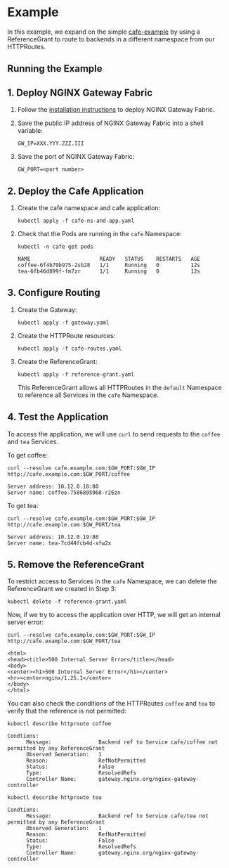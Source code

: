 # Example

In this example, we expand on the simple [cafe-example](../cafe-example) by using a ReferenceGrant to route to backends
in a different namespace from our HTTPRoutes.

## Running the Example

## 1. Deploy NGINX Gateway Fabric

1. Follow the [installation instructions](/docs/installation.md) to deploy NGINX Gateway Fabric.

1. Save the public IP address of NGINX Gateway Fabric into a shell variable:

   ```text
   GW_IP=XXX.YYY.ZZZ.III
   ```

1. Save the port of NGINX Gateway Fabric:

   ```text
   GW_PORT=<port number>
   ```

## 2. Deploy the Cafe Application

1. Create the cafe namespace and cafe application:

   ```shell
   kubectl apply -f cafe-ns-and-app.yaml
   ```

1. Check that the Pods are running in the `cafe` Namespace:

   ```shell
   kubectl -n cafe get pods
   ```

   ```text
   NAME                      READY   STATUS    RESTARTS   AGE
   coffee-6f4b79b975-2sb28   1/1     Running   0          12s
   tea-6fb46d899f-fm7zr      1/1     Running   0          12s
   ```

## 3. Configure Routing

1. Create the Gateway:

   ```shell
   kubectl apply -f gateway.yaml
   ```

1. Create the HTTPRoute resources:

   ```shell
   kubectl apply -f cafe-routes.yaml
   ```

1. Create the ReferenceGrant:

   ```shell
   kubectl apply -f reference-grant.yaml
   ```

   This ReferenceGrant allows all HTTPRoutes in the `default` Namespace to reference all Services in the `cafe`
   Namespace.

## 4. Test the Application

To access the application, we will use `curl` to send requests to the `coffee` and `tea` Services.

To get coffee:

```shell
curl --resolve cafe.example.com:$GW_PORT:$GW_IP http://cafe.example.com:$GW_PORT/coffee
```

```text
Server address: 10.12.0.18:80
Server name: coffee-7586895968-r26zn
```

To get tea:

```shell
curl --resolve cafe.example.com:$GW_PORT:$GW_IP http://cafe.example.com:$GW_PORT/tea
```

```text
Server address: 10.12.0.19:80
Server name: tea-7cd44fcb4d-xfw2x
```

## 5. Remove the ReferenceGrant

To restrict access to Services in the `cafe` Namespace, we can delete the ReferenceGrant we created in
Step 3:

```shell
kubectl delete -f reference-grant.yaml
```

Now, if we try to access the application over HTTP, we will get an internal server error:

```shell
curl --resolve cafe.example.com:$GW_PORT:$GW_IP http://cafe.example.com:$GW_PORT/tea
```

```text
<html>
<head><title>500 Internal Server Error</title></head>
<body>
<center><h1>500 Internal Server Error</h1></center>
<hr><center>nginx/1.25.1</center>
</body>
</html>
```

You can also check the conditions of the HTTPRoutes `coffee` and `tea` to verify that the reference is not permitted:

```shell
kubectl describe httproute coffee
```

```text
Condtions:
      Message:               Backend ref to Service cafe/coffee not permitted by any ReferenceGrant
      Observed Generation:   1
      Reason:                RefNotPermitted
      Status:                False
      Type:                  ResolvedRefs
      Controller Name:       gateway.nginx.org/nginx-gateway-controller
```

```shell
kubectl describe httproute tea
```

```text
Condtions:
      Message:               Backend ref to Service cafe/tea not permitted by any ReferenceGrant
      Observed Generation:   1
      Reason:                RefNotPermitted
      Status:                False
      Type:                  ResolvedRefs
      Controller Name:       gateway.nginx.org/nginx-gateway-controller
```
